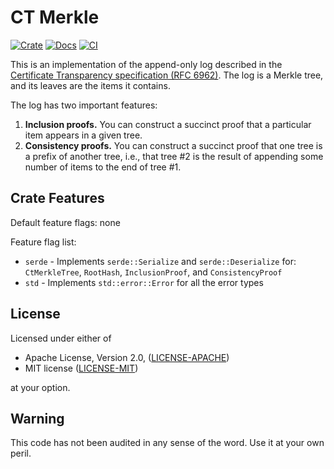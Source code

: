 CT Merkle
=========
[![Crate](https://img.shields.io/crates/v/ct-merkle.svg)](https://crates.io/crates/ct-merkle)
[![Docs](https://docs.rs/ct-merkle/badge.svg)](https://docs.rs/ct-merkle)
[![CI](https://github.com/rozbb/ct-merkle/workflows/CI/badge.svg)](https://github.com/rozbb/ct-merkle/actions)

This is an implementation of the append-only log described in the [Certificate Transparency specification (RFC 6962)](https://datatracker.ietf.org/doc/html/rfc6962). The log is a Merkle tree, and its leaves are the items it contains.

The log has two important features:

1. **Inclusion proofs.** You can construct a succinct proof that a particular item appears in a given tree.
2. **Consistency proofs.** You can construct a succinct proof that one tree is a prefix of another tree, i.e., that tree #2 is the result of appending some number of items to the end of tree #1.


Crate Features
--------------

Default feature flags: none

Feature flag list:

* `serde` - Implements `serde::Serialize` and `serde::Deserialize` for: `CtMerkleTree`, `RootHash`, `InclusionProof`, and `ConsistencyProof`
* `std` - Implements `std::error::Error` for all the error types


License
-------

Licensed under either of

 * Apache License, Version 2.0, ([LICENSE-APACHE](LICENSE-APACHE))
 * MIT license ([LICENSE-MIT](LICENSE-MIT))

at your option.


Warning
-------

This code has not been audited in any sense of the word. Use it at your own peril.
